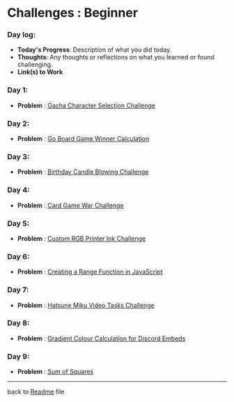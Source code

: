# Challenges : Beginner

### Day log:

- **Today's Progress**: Description of what you did today.
- **Thoughts**: Any thoughts or reflections on what you learned or found challenging.
- **Link(s) to Work**

### Day 1:

- **Problem** :
  [Gacha Character Selection Challenge](day%20logs/day1/day1.md)

### Day 2:

- **Problem** :
  [Go Board Game Winner Calculation](day%20logs/day2/day2.md)

### Day 3:

- **Problem** :
  [Birthday Candle Blowing Challenge](day%20logs/day3/day3.md)

### Day 4:

- **Problem** :
  [Card Game War Challenge](day%20logs/day4/day4.md)

### Day 5:

- **Problem** :
  [Custom RGB Printer Ink Challenge](day%20logs/day5/day5.md)

### Day 6:

- **Problem** :
  [Creating a Range Function in JavaScript](day%20logs/day6/day6.md)

### Day 7:

- **Problem** :
  [Hatsune Miku Video Tasks Challenge](day%20logs/day7/day7.md)
 

### Day 8:

- **Problem** :
  [ Gradient Colour Calculation for Discord Embeds](day%20logs/day8/day8.md)


### Day 9:

- **Problem** :
  [Sum of Squares](day%20logs/day9/day9.md)
---

back to [Readme](readme.md) file

